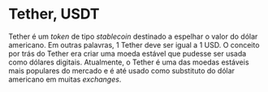 # Tether, USDT

Tether é um _token_ de tipo _stablecoin_ destinado a espelhar o valor do dólar americano. Em outras palavras, 1 Tether deve ser igual a 1 USD. O conceito por trás do Tether era criar uma moeda estável que pudesse ser usada como dólares digitais. Atualmente, o Tether é uma das moedas estáveis mais populares do mercado e é até usado como substituto do dólar americano em muitas _exchanges_.